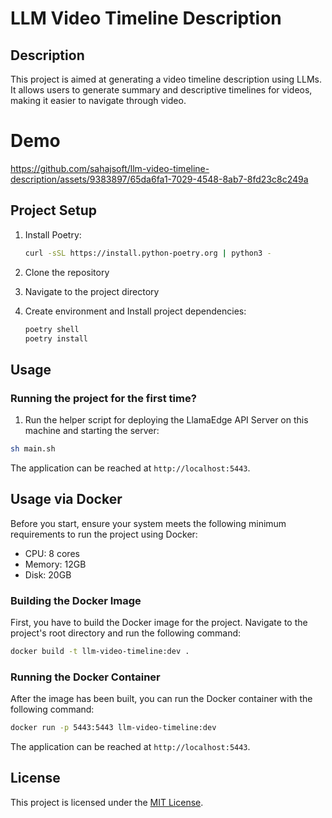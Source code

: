 # LLM Video Timeline Description

## Description

This project is aimed at generating a video timeline description using LLMs. It allows users to generate summary and descriptive timelines for videos, making it easier to navigate through video.

# Demo

https://github.com/sahajsoft/llm-video-timeline-description/assets/9383897/65da6fa1-7029-4548-8ab7-8fd23c8c249a

## Project Setup

1. Install Poetry:

   ```bash
   curl -sSL https://install.python-poetry.org | python3 -
   ```

2. Clone the repository
3. Navigate to the project directory
4. Create environment and Install project dependencies:

   ```bash
   poetry shell
   poetry install
   ```

## Usage

### Running the project for the first time?

1. Run the helper script for deploying the LlamaEdge API Server on this machine and starting the server:

```bash
sh main.sh
```

The application can be reached at `http://localhost:5443`.

## Usage via Docker

Before you start, ensure your system meets the following minimum requirements to run the project using Docker:

- CPU: 8 cores
- Memory: 12GB
- Disk: 20GB

### Building the Docker Image

First, you have to build the Docker image for the project. Navigate to the project's root directory and run the following command:

```bash
docker build -t llm-video-timeline:dev .
```

### Running the Docker Container

After the image has been built, you can run the Docker container with the following command:

```bash
docker run -p 5443:5443 llm-video-timeline:dev
```

The application can be reached at `http://localhost:5443`.

## License

This project is licensed under the [MIT License](LICENSE).
